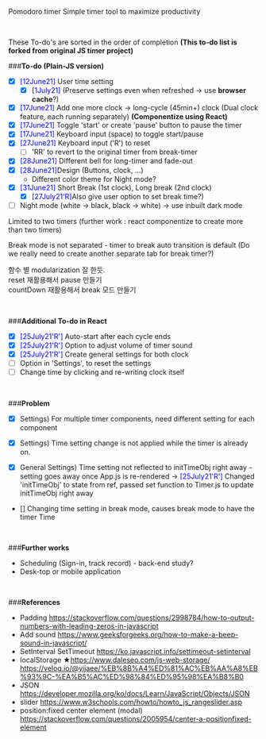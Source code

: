 Pomodoro timer
Simple timer tool to maximize productivity

</br>

These To-do's are sorted in the order of completion
**(This to-do list is forked from original JS timer project)**

###**To-do (Plain-JS version)**

- [x] <span style="color:blue">[12June21]</span> User time setting
  - [x] <span style="color:blue">[1July21]</span> (Preserve settings even when refreshed -> use **browser cache**?)
- [x] <span style="color:blue">[17June21]</span> Add one more clock → long-cycle (45min+) clock
      (Dual clock feature, each running separately)
      **(Componentize using React)**
- [x] <span style="color:blue">[17June21]</span> Toggle 'start' or create 'pause' button to pause the timer
- [x] <span style="color:blue">[17June21]</span> Keyboard input (space) to toggle start/pause
- [x] <span style="color:blue">[27June21]</span> Keyboard input ('R') to reset
  - [ ] 'RR' to revert to the original timer from break-timer
- [x] <span style="color:blue">[28June21]</span> Different bell for long-timer and fade-out
- [x] <span style="color:blue">[28June21]</span>Design (Buttons, clock, ...) </br>
  - Different color theme for Night mode?
- [x] <span style="color:blue">[31June21]</span> Short Break (1st clock), Long break (2nd clock)
  - [x] <span style="color:blue">[27July21'R]</span>Also give user option to set break time?)
- [ ] Night mode (white -> black, black -> white) -> use inbuilt dark mode

Limited to two timers (further work : react componentize to create more than two timers)

Break mode is not separated - timer to break auto transition is default
(Do we really need to create another separate tab for break timer?)

함수 별 modularization 잘 한듯.  
reset 재활용해서 pause 만들기  
countDown 재활용해서 break 모드 만들기

</br>

###**Additional To-do in React**

- [x] <span style="color:blue">[25July21'R']</span> Auto-start after each cycle ends
- [x] <span style="color:blue">[25July21'R']</span> Option to adjust volume of timer sound
- [x] <span style="color:blue">[25July21'R']</span> Create general settings for both clock
- [ ] Option in 'Settings', to reset the settings
- [ ] Change time by clicking and re-writing clock itself

</br>

###**Problem**

- [x] Settings) For multiple timer components, need different setting for each component

- [x] Settings) Time setting change is not applied while the timer is already on.

- [x] General Settings) Time setting not reflected to initTimeObj right away - setting goes away once App.js is re-rendered
      → <span style="color:blue">[25July21'R']</span> Changed 'initTimeObj' to state from ref, passed set function to Timer.js to update initTimeObj right away

- [] Changing time setting in break mode, causes break mode to have the timer Time

</br>

###**Further works**

- Scheduling (Sign-in, track record) - back-end study?
- Desk-top or mobile application

</br>

###**References**

- Padding
  https://stackoverflow.com/questions/2998784/how-to-output-numbers-with-leading-zeros-in-javascript
- Add sound
  https://www.geeksforgeeks.org/how-to-make-a-beep-sound-in-javascript/
- SetInterval SetTimeout
  https://ko.javascript.info/settimeout-setinterval
- localStorage
  ★https://www.daleseo.com/js-web-storage/
  https://velog.io/@yijaee/%EB%8B%A4%ED%81%AC%EB%AA%A8%EB%93%9C-%EA%B5%AC%ED%98%84%ED%95%98%EA%B8%B0
- JSON
  https://developer.mozilla.org/ko/docs/Learn/JavaScript/Objects/JSON
  </br>
- slider
  https://www.w3schools.com/howto/howto_js_rangeslider.asp
- position:fixed center element (modal)
  https://stackoverflow.com/questions/2005954/center-a-positionfixed-element
